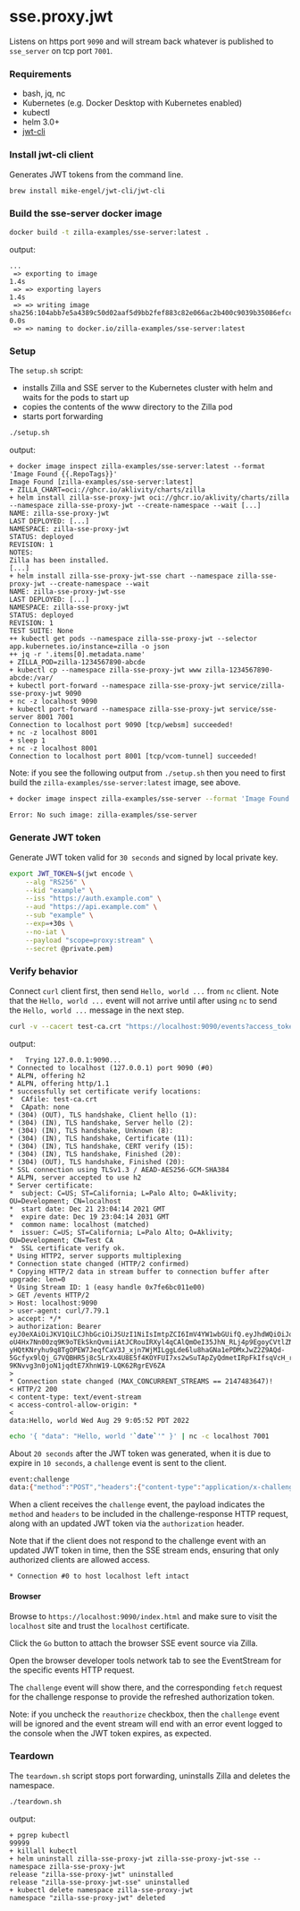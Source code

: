 # sse.proxy.jwt

Listens on https port `9090` and will stream back whatever is published to `sse_server` on tcp port `7001`.

### Requirements

- bash, jq, nc
- Kubernetes (e.g. Docker Desktop with Kubernetes enabled)
- kubectl
- helm 3.0+
- [jwt-cli](https://github.com/mike-engel/jwt-cli)

### Install jwt-cli client

Generates JWT tokens from the command line.

```bash
brew install mike-engel/jwt-cli/jwt-cli
```

### Build the sse-server docker image

```bash
docker build -t zilla-examples/sse-server:latest .
```

output:

```text
...
 => exporting to image                                                                                                                                                                       1.4s 
 => => exporting layers                                                                                                                                                                      1.4s 
 => => writing image sha256:104abb7e5a4389c50d02aaf5d9bb2fef883c82e066ac2b400c9039b35086efcc                                                                                                 0.0s 
 => => naming to docker.io/zilla-examples/sse-server:latest
```

### Setup

The `setup.sh` script:

- installs Zilla and SSE server to the Kubernetes cluster with helm and waits for the pods to start up
- copies the contents of the www directory to the Zilla pod
- starts port forwarding

```bash
./setup.sh
```

output:

```text
+ docker image inspect zilla-examples/sse-server:latest --format 'Image Found {{.RepoTags}}'
Image Found [zilla-examples/sse-server:latest]
+ ZILLA_CHART=oci://ghcr.io/aklivity/charts/zilla
+ helm install zilla-sse-proxy-jwt oci://ghcr.io/aklivity/charts/zilla --namespace zilla-sse-proxy-jwt --create-namespace --wait [...]
NAME: zilla-sse-proxy-jwt
LAST DEPLOYED: [...]
NAMESPACE: zilla-sse-proxy-jwt
STATUS: deployed
REVISION: 1
NOTES:
Zilla has been installed.
[...]
+ helm install zilla-sse-proxy-jwt-sse chart --namespace zilla-sse-proxy-jwt --create-namespace --wait
NAME: zilla-sse-proxy-jwt-sse
LAST DEPLOYED: [...]
NAMESPACE: zilla-sse-proxy-jwt
STATUS: deployed
REVISION: 1
TEST SUITE: None
++ kubectl get pods --namespace zilla-sse-proxy-jwt --selector app.kubernetes.io/instance=zilla -o json
++ jq -r '.items[0].metadata.name'
+ ZILLA_POD=zilla-1234567890-abcde
+ kubectl cp --namespace zilla-sse-proxy-jwt www zilla-1234567890-abcde:/var/
+ kubectl port-forward --namespace zilla-sse-proxy-jwt service/zilla-sse-proxy-jwt 9090
+ nc -z localhost 9090
+ kubectl port-forward --namespace zilla-sse-proxy-jwt service/sse-server 8001 7001
Connection to localhost port 9090 [tcp/websm] succeeded!
+ nc -z localhost 8001
+ sleep 1
+ nc -z localhost 8001
Connection to localhost port 8001 [tcp/vcom-tunnel] succeeded!
```

Note: if you see the following output from `./setup.sh` then you need to first build the `zilla-examples/sse-server:latest` image, see above.

```bash
+ docker image inspect zilla-examples/sse-server --format 'Image Found {{.RepoTags}}'

Error: No such image: zilla-examples/sse-server
```

### Generate JWT token

Generate JWT token valid for `30 seconds` and signed by local private key.

```bash
export JWT_TOKEN=$(jwt encode \
    --alg "RS256" \
    --kid "example" \
    --iss "https://auth.example.com" \
    --aud "https://api.example.com" \
    --sub "example" \
    --exp=+30s \
    --no-iat \
    --payload "scope=proxy:stream" \
    --secret @private.pem)
```

### Verify behavior

Connect `curl` client first, then send `Hello, world ...` from `nc` client.
Note that the `Hello, world ...` event will not arrive until after using `nc` to send the `Hello, world ...` message in the next step.

```bash
curl -v --cacert test-ca.crt "https://localhost:9090/events?access_token=${JWT_TOKEN}"
```

output:

```text
*   Trying 127.0.0.1:9090...
* Connected to localhost (127.0.0.1) port 9090 (#0)
* ALPN, offering h2
* ALPN, offering http/1.1
* successfully set certificate verify locations:
*  CAfile: test-ca.crt
*  CApath: none
* (304) (OUT), TLS handshake, Client hello (1):
* (304) (IN), TLS handshake, Server hello (2):
* (304) (IN), TLS handshake, Unknown (8):
* (304) (IN), TLS handshake, Certificate (11):
* (304) (IN), TLS handshake, CERT verify (15):
* (304) (IN), TLS handshake, Finished (20):
* (304) (OUT), TLS handshake, Finished (20):
* SSL connection using TLSv1.3 / AEAD-AES256-GCM-SHA384
* ALPN, server accepted to use h2
* Server certificate:
*  subject: C=US; ST=California; L=Palo Alto; O=Aklivity; OU=Development; CN=localhost
*  start date: Dec 21 23:04:14 2021 GMT
*  expire date: Dec 19 23:04:14 2031 GMT
*  common name: localhost (matched)
*  issuer: C=US; ST=California; L=Palo Alto; O=Aklivity; OU=Development; CN=Test CA
*  SSL certificate verify ok.
* Using HTTP2, server supports multiplexing
* Connection state changed (HTTP/2 confirmed)
* Copying HTTP/2 data in stream buffer to connection buffer after upgrade: len=0
* Using Stream ID: 1 (easy handle 0x7fe6bc011e00)
> GET /events HTTP/2
> Host: localhost:9090
> user-agent: curl/7.79.1
> accept: */*
> authorization: Bearer eyJ0eXAiOiJKV1QiLCJhbGciOiJSUzI1NiIsImtpZCI6ImV4YW1wbGUifQ.eyJhdWQiOiJodHRwczovL2FwaS5leGFtcGxlLmNvbSIsImV4cCI6MTY2MTc5MDM1MCwiaXNzIjoiaHR0cHM6Ly9hdXRoLmV4YW1wbGUuY29tIiwic2NvcGUiOiJwcm94eTpzdHJlYW0iLCJzdWIiOiJleGFtcGxlIn0.XAugWfUFa-oU4Hx7Nn00zq9K9oTEkSknQvmiiAtJCRouIRXyl4qCAlQmOeI35JhN_RLj4p9EgoyCVtlZNWXKVcTeAxaAQrNeKywQ58wsn0VFdKHB2LXR0oxHXOtJIkl9oJWaM4IvUenKAfs2g-yHQtKNryhu9q8TgOPEW7JeqfCaV3J_xjn7WjMILggLde6lu8haGNa1ePDMxJwZ2Z9AQd-5Gcfyx9lQj_G7VQBHR5j8c5LrXx4U8E5f4KOYFUI7xs2wSuTApZyQdmetIRpFkIfsqVcH_rtdqs6ZuCTwmaKwXt-9KNvvg3n0joN1jqdtE7XhnW19-LQK62RgrEV6ZA
> 
* Connection state changed (MAX_CONCURRENT_STREAMS == 2147483647)!
< HTTP/2 200 
< content-type: text/event-stream
< access-control-allow-origin: *
< 
data:Hello, world Wed Aug 29 9:05:52 PDT 2022
```

```bash
echo '{ "data": "Hello, world '`date`'" }' | nc -c localhost 7001
```

About `20 seconds` after the JWT token was generated, when it is due to expire in `10 seconds`, a `challenge` event is sent to the client.

```bash
event:challenge
data:{"method":"POST","headers":{"content-type":"application/x-challenge-response"}}

```

When a client receives the `challenge` event, the payload indicates the `method` and `headers` to be included in the challenge-response HTTP request, along with an updated JWT token via the `authorization` header.

Note that if the client does not respond to the challenge event with an updated JWT token in time, then the SSE stream ends, ensuring that only authorized clients are allowed access.

```
* Connection #0 to host localhost left intact
```

#### Browser

Browse to `https://localhost:9090/index.html` and make sure to visit the `localhost` site and trust the `localhost` certificate.

Click the `Go` button to attach the browser SSE event source via Zilla.

Open the browser developer tools network tab to see the EventStream for the specific events HTTP request.

The `challenge` event will show there, and the corresponding `fetch` request for the challenge response to provide the refreshed authorization token.

Note: if you uncheck the `reauthorize` checkbox, then the `challenge` event will be ignored and the event stream will end with an error event logged to the console when the JWT token expires, as expected.

### Teardown

The `teardown.sh` script stops port forwarding, uninstalls Zilla and deletes the namespace.

```bash
./teardown.sh
```

output:

```text
+ pgrep kubectl
99999
+ killall kubectl
+ helm uninstall zilla-sse-proxy-jwt zilla-sse-proxy-jwt-sse --namespace zilla-sse-proxy-jwt
release "zilla-sse-proxy-jwt" uninstalled
release "zilla-sse-proxy-jwt-sse" uninstalled
+ kubectl delete namespace zilla-sse-proxy-jwt
namespace "zilla-sse-proxy-jwt" deleted
```
